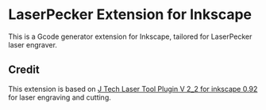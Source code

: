 # LaserPecker Extension for Inkscape
This is a Gcode generator extension for Inkscape, tailored for LaserPecker laser engraver.

## Credit
This extension is based on [J Tech Laser Tool Plugin V 2_2 for inkscape 0.92](https://jtechphotonics.com/?page_id=1980) for laser engraving and cutting.
